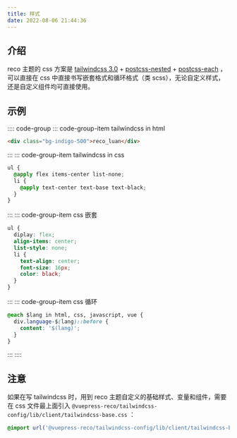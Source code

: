 ```yaml
---
title: 样式
date: 2022-08-06 21:44:36
---
```


## 介绍

reco 主题的 css 方案是 [tailwindcss 3.0](https://tailwindcss.com/docs/installation) + [postcss-nested](https://github.com/postcss/postcss-nested) + [postcss-each](https://github.com/madyankin/postcss-each) ，可以直接在 css 中直接书写嵌套格式和循环格式（类 scss），无论自定义样式，还是自定义组件均可直接使用。

## 示例

:::: code-group
::: code-group-item tailwindcss in html
```html
<div class="bg-indigo-500">reco_luan</div>
```
:::
::: code-group-item tailwindcss in css
```css
ul {
  @apply flex items-center list-none;
  li {
    @apply text-center text-base text-black;
  }
}
```
:::
::: code-group-item css 嵌套
```css
ul {
  diplay: flex;
  align-items: center;
  list-style: none;
  li {
    text-align: center;
    font-size: 16px;
    color: black;
  }
}
```
:::
::: code-group-item css 循环
```css
@each $lang in html, css, javascript, vue {
  div.language-$(lang)::before {
    content: '$(lang)';
  }
}
```
:::
::::

## 注意

如果在写 tailwindcss 时，用到 reco 主题自定义的基础样式、变量和组件，需要在 css 文件最上面引入 `@vuepress-reco/tailwindcss-config/lib/client/tailwindcss-base.css` ：

```css
@import url('@vuepress-reco/tailwindcss-config/lib/client/tailwindcss-base.css');
```
